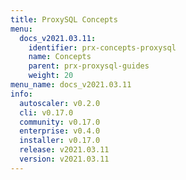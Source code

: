 ```yaml
---
title: ProxySQL Concepts
menu:
  docs_v2021.03.11:
    identifier: prx-concepts-proxysql
    name: Concepts
    parent: prx-proxysql-guides
    weight: 20
menu_name: docs_v2021.03.11
info:
  autoscaler: v0.2.0
  cli: v0.17.0
  community: v0.17.0
  enterprise: v0.4.0
  installer: v0.17.0
  release: v2021.03.11
  version: v2021.03.11
---
```


